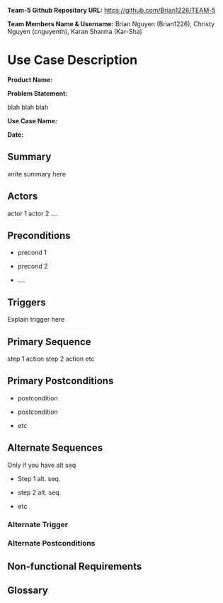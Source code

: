**Team-5 Github Repository URL:** https://github.com/Brian1226/TEAM-5

**Team Members Name & Username:** Brian Nguyen (Brian1226), Christy Nguyen (cnguyenth), Karan Sharma (Kar-Sha)


# Use Case Description

**Product Name:**

**Problem Statement:**

blah blah blah


**Use Case Name:**

**Date:**

 

## Summary

write summary here

 

## Actors

actor 1
actor 2
….
 

## Preconditions

* precond 1

* precond 2

* ….

 

## Triggers

Explain trigger here

 

## Primary Sequence

step 1 action
step 2 action
etc
 

## Primary Postconditions

* postcondition

* postcondition

* etc

 

## Alternate Sequences

Only if you have alt seq

* Step 1 alt. seq.

* step 2 alt. seq.

* etc

 

### Alternate Trigger

### Alternate Postconditions

 

## Non-functional Requirements

 

## Glossary

